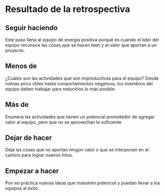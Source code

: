 # Resultado de la retrospectiva

## Seguir haciendo
Este paso llena al equipo de energía positiva porque es cuando el líder del equipo reconoce las cosas que se hacen bien y el valor que aportan a un proyecto.

## Menos de
¿Cuáles son las actividades que son improductivas para el equipo? Desde rutinas poco útiles hasta comportamientos negativos, los miembros del equipo deben trabajar para reducirlos lo más posible.

## Más de
Enumera las actividades que tienen un potencial prometedor de agregar valor al equipo, pero que no se aprovechan lo suficiente.

## Dejar de hacer
Deja las cosas que no aportan ningún valor o que se interponen en el camino para lograr nuevos hitos.

## Empezar a hacer
Pon en práctica nuevas ideas que muestren potencial y puedan llevar a los equipos al éxito.

